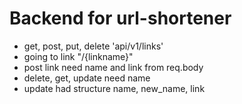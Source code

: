 # Backend for url-shortener

- get, post, put, delete 'api/v1/links'
- going to link "/{linkname}"
- post link need name and link from req.body
- delete, get, update need name
- update had structure name, new_name, link
